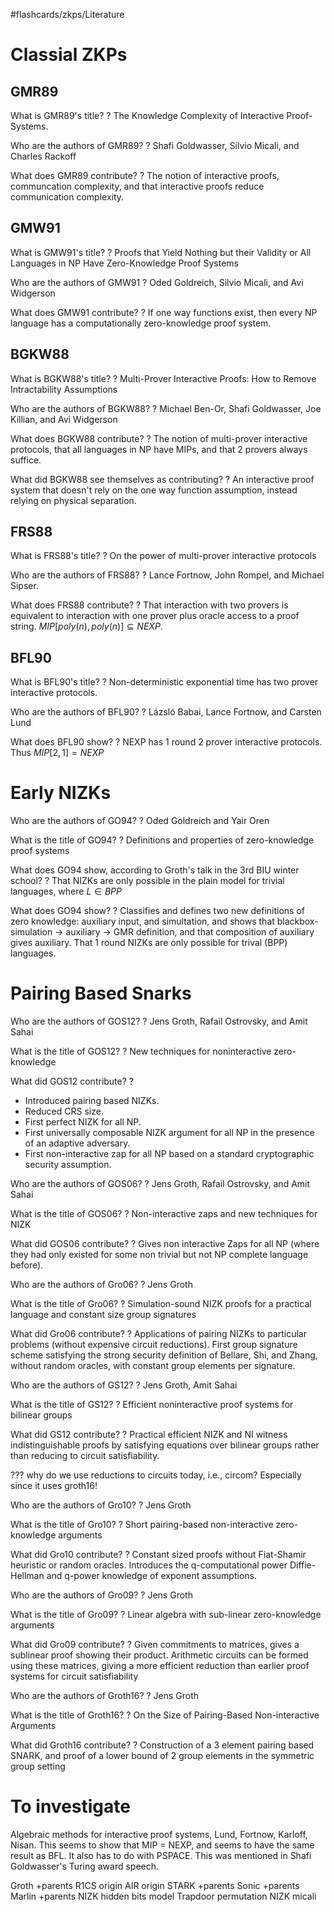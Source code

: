 #flashcards/zkps/Literature

# Classial ZKPs

## GMR89

What is GMR89's title?
?
The Knowledge Complexity of Interactive Proof-Systems.
<!--SR:2022-06-16,51,250-->

Who are the authors of GMR89?
?
Shafi Goldwasser, Silvio Micali, and Charles Rackoff
<!--SR:2022-06-12,40,210-->

What does GMR89 contribute?
?
The notion of interactive proofs, communcation complexity, and that interactive proofs reduce communication complexity.
<!--SR:2022-08-13,76,210-->

## GMW91

What is GMW91's title?
?
Proofs that Yield Nothing but their Validity or All Languages in NP Have Zero-Knowledge Proof Systems
<!--SR:2022-06-10,20,130-->

Who are the authors of GMW91
?
Oded Goldreich, Silvio Micali, and Avi Widgerson
<!--SR:2022-06-27,42,190-->

What does GMW91 contribute?
?
If one way functions exist, then every NP language has a computationally zero-knowledge proof system.
<!--SR:2022-06-19,24,170-->

## BGKW88

What is BGKW88's title?
?
Multi-Prover Interactive Proofs: How to Remove Intractability Assumptions
<!--SR:2022-06-15,33,170-->

Who are the authors of BGKW88?
?
Michael Ben-Or, Shafi Goldwasser, Joe Killian, and Avi Widgerson
<!--SR:2022-07-02,34,170-->

What does BGKW88 contribute?
?
The notion of multi-prover interactive protocols, that all languages in NP have MIPs, and that 2 provers always suffice.
<!--SR:2022-06-09,12,130-->

What did BGKW88 see themselves as contributing?
?
An interactive proof system that doesn't rely on the one way function assumption, instead relying on physical separation.
<!--SR:2022-06-08,17,150-->

## FRS88

What is FRS88's title?
?
On the power of multi-prover interactive protocols
<!--SR:2022-06-04,37,210-->

Who are the authors of FRS88?
?
Lance Fortnow, John Rompel, and Michael Sipser.
<!--SR:2022-06-05,26,170-->

What does FRS88 contribute?
?
That interaction with two provers is equivalent to interaction with one prover plus oracle access to a proof string. $MIP[poly(n), poly(n)] \subseteq NEXP$.
<!--SR:2022-06-05,7,130-->

## BFL90

What is BFL90's title?
?
Non-deterministic exponential time has two prover interactive protocols.
<!--SR:2022-06-18,20,150-->

Who are the authors of BFL90?
?
Lázsló Babai, Lance Fortnow, and Carsten Lund
<!--SR:2022-06-26,41,190-->

What does BFL90 show?
?
NEXP has 1 round 2 prover interactive protocols. Thus $MIP[2, 1] = NEXP$
<!--SR:2022-06-16,23,150-->



# Early NIZKs

Who are the authors of GO94?
?
Oded Goldreich and Yair Oren
<!--SR:2022-07-05,33,210-->

What is the title of GO94?
?
Definitions and properties of zero-knowledge proof systems
<!--SR:2022-06-03,12,170-->

What does GO94 show, according to Groth's talk in the 3rd BIU winter school?
?
That NIZKs are only possible in the plain model for trivial languages, where $L \in BPP$
<!--SR:2022-06-24,33,250-->

What does GO94 show?
?
Classifies and defines two new definitions of zero knowledge: auxiliary input, and simultation, and shows that blackbox-simulation -> auxiliary -> GMR definition, and that composition of auxiliary gives auxiliary.
That 1 round NIZKs are only possible for trival (BPP) languages.
<!--SR:2022-06-04,13,190-->


# Pairing Based Snarks

Who are the authors of GOS12?
?
Jens Groth, Rafail Ostrovsky, and Amit Sahai
<!--SR:2022-06-06,13,230-->

What is the title of GOS12?
?
New techniques for noninteractive zero-knowledge
<!--SR:2022-06-11,17,170-->

What did GOS12 contribute?
?
- Introduced pairing based NIZKs. 
 - Reduced CRS size. 
 - First perfect NIZK for all NP. 
 - First universally composable NIZK argument for all NP in the presence of an adaptive adversary. 
 - First non-interactive zap for all NP based on a standard cryptographic security assumption.
<!--SR:2022-06-06,9,170-->

Who are the authors of GOS06?
?
Jens Groth, Rafail Ostrovsky, and Amit Sahai
<!--SR:2022-06-18,29,250-->

What is the title of GOS06?
?
Non-interactive zaps and new techniques for NIZK
<!--SR:2022-06-03,5,150-->

What did GOS06 contribute?
?
Gives non interactive Zaps for all NP (where they had only existed for some non trivial but not NP complete language before).
<!--SR:2022-06-11,11,130-->

Who are the authors of Gro06?
?
Jens Groth
<!--SR:2022-06-12,25,250-->

What is the title of Gro06?
?
Simulation-sound NIZK proofs for a practical language and constant size group signatures
<!--SR:2022-06-03,5,150-->

What did Gro06 contribute?
?
Applications of pairing NIZKs to particular problems (without expensive circuit reductions). First group signature scheme satisfying the strong security definition of Bellare, Shi, and Zhang, without random oracles, with constant group elements per signature.
<!--SR:2022-06-14,13,190-->

Who are the authors of GS12?
?
Jens Groth, Amit Sahai
<!--SR:2022-06-21,32,250-->

What is the title of GS12?
?
Efficient noninteractive proof systems for bilinear groups
<!--SR:2022-06-07,9,170-->

What did GS12 contribute?
?
Practical efficient NIZK and NI witness indistinguishable proofs by satisfying equations over bilinear groups rather than reducing to circuit satisfiability.
<!--SR:2022-06-04,6,150-->

??? why do we use reductions to circuits today, i.e., circom? Especially since it uses groth16!

Who are the authors of Gro10?
?
Jens Groth
<!--SR:2022-07-14,42,230-->

What is the title of Gro10?
?
Short pairing-based non-interactive zero-knowledge arguments
<!--SR:2022-06-07,9,170-->

What did Gro10 contribute?
?
Constant sized proofs without Fiat-Shamir heuristic or random oracles. Introduces the q-computational power Diffie-Hellman and q-power knowledge of exponent assumptions.
<!--SR:2022-06-04,4,250-->

Who are the authors of Gro09?
?
Jens Groth
<!--SR:2022-06-20,30,250-->

What is the title of Gro09?
?
Linear algebra with sub-linear zero-knowledge arguments
<!--SR:2022-06-04,6,150-->

What did Gro09 contribute?
?
Given commitments to matrices, gives a sublinear proof showing their product. Arithmetic circuits can be formed using these matrices, giving a more efficient reduction than earlier proof systems for circuit satisfiability
<!--SR:2022-06-06,14,170-->

Who are the authors of Groth16?
?
Jens Groth
<!--SR:2022-06-15,27,250-->

What is the title of Groth16?
?
On the Size of Pairing-Based Non-interactive Arguments
<!--SR:2022-06-07,9,170-->

What did Groth16 contribute?
?
Construction of a 3 element pairing based SNARK, and proof of a lower bound of 2 group elements in the symmetric group setting
<!--SR:2022-06-27,29,210-->

# To investigate 
Algebraic methods for interactive proof systems, Lund, Fortnow, Karloff, Nisan.
This seems to show that MIP = NEXP, and seems to have the same result as BFL. It also has to do with PSPACE. This was mentioned in Shafi Goldwasser's Turing award speech.


Groth +parents
R1CS origin
AIR origin
STARK +parents
Sonic +parents
Marlin +parents
NIZK hidden bits model
Trapdoor permutation
NIZK micali